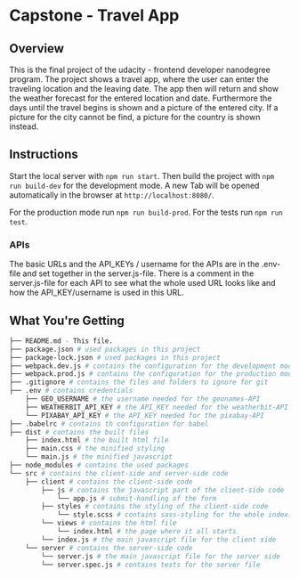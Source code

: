 # Capstone - Travel App

## Overview
This is the final project of the udacity - frontend developer nanodegree program. 
The project shows a travel app, where the user can enter the traveling location and the leaving date. The app then will return and show the weather forecast for the entered location and date. Furthermore the days until the travel begins is shown and a picture of the entered city.
If a picture for the city cannot be find, a picture for the country is shown instead.

## Instructions
Start the local server with `npm run start`.
Then build the project with `npm run build-dev` for the development mode.
A new Tab will be opened automatically in the browser at `http://localhost:8080/`.

For the production mode run `npm run build-prod`.
For the tests run `npm run test`.

### APIs
The basic URLs and the API_KEYs / username for the APIs are in the .env-file and set together in the server.js-file. There is a comment in the server.js-file for each API to see what the whole used URL looks like and how the API_KEY/username is used in this URL.

## What You're Getting
```bash
├── README.md - This file.
├── package.json # used packages in this project
├── package-lock.json # used packages in this project
├── webpack.dev.js # contains the configuration for the development mode
├── webpack.prod.js # contains the configuration for the production mode
├── .gitignore # contains the files and folders to ignore for git
├── .env # contains credentials
    ├── GEO_USERNAME # the username needed for the geonames-API
    ├── WEATHERBIT_API_KEY # the API_KEY needed for the weatherbit-API
    └── PIXABAY_API_KEY # the API_KEY needed for the pixabay-API
├── .babelrc # contains th configuration for babel
├── dist # contains the built files
    ├── index.html # the built html file
    ├── main.css # the minified styling
    └── main.js # the minified javascript
├── node_modules # contains the used packages
└── src # contains the client-side and server-side code
    ├── client # contains the client-side code
        ├── js # contains the javascript part of the client-side code
            └── app.js # submit-handling of the form
        ├── styles # contains the styling of the client-side code
            └── style.scss # contains sass-styling for the whole index.html
        └── views # contains the html file
            └── index.html # the page where it all starts
        └── index.js # the main javascript file for the client side
    └── server # contains the server-side code
        └── server.js # the main javascript file for the server side
        └── server.spec.js # contains tests for the server file

